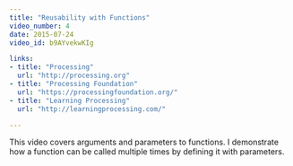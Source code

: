 ```yaml
---
title: "Reusability with Functions"
video_number: 4
date: 2015-07-24
video_id: b9AYvekwKIg

links: 
- title: "Processing"
  url: "http://processing.org"
- title: "Processing Foundation"
  url: "https://processingfoundation.org/"
- title: "Learning Processing"
  url: "http://learningprocessing.com/"

---
```


This video covers arguments and parameters to functions. I demonstrate how a function can be called multiple times by defining it with parameters.